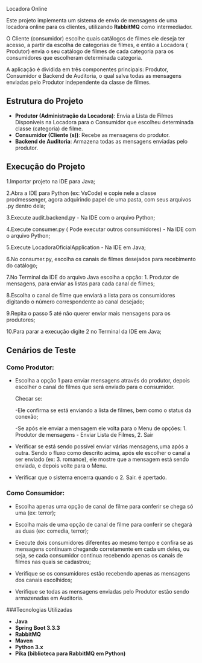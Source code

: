 Locadora Online 

Este projeto implementa um sistema de envio de mensagens de uma locadora online para os clientes, utilizando **RabbitMQ** como intermediador.

O Cliente (consumidor) escolhe quais catálogos de filmes ele deseja ter acesso, a partir da escolha de categorias de filmes, e então a Locadora ( Produtor) envia  o seu catálogo de filmes de cada categoria para os consumidores que escolheram determinada categoria.

 A aplicação é dividida em três componentes principais: Produtor, Consumidor e Backend de Auditoria, o qual salva todas as mensagens enviadas pelo Produtor independente da classe de filmes.


## Estrutura do Projeto

- **Produtor (Administração da Locadora)**:  Envia a Lista de Filmes Disponíveis na Locadora para o Consumidor que escolheu determinada classe (categoria) de filme.
- **Consumidor (Cliente (s))**: Recebe as mensagens do produtor.
- **Backend de Auditoria**: Armazena todas as mensagens enviadas pelo produtor.

  
## Execução do Projeto

1.Importar projeto na IDE para Java;

2.Abra a IDE para Python (ex: VsCode) e copie nele a classe prodmessenger, agora adquirindo papel de uma pasta, com seus arquivos .py dentro dela;

3.Execute audit.backend.py - Na IDE com o arquivo Python;

4.Execute  consumer.py ( Pode executar outros consumidores) -  Na IDE com o arquivo Python;

5.Execute LocadoraOficialApplication - Na IDE em Java;

6.No consumer.py, escolha os canais de filmes desejados para recebimento do catálogo;

7.No Terminal da IDE do arquivo Java escolha a opção: 1. Produtor de mensagens, para enviar as listas para cada canal de filmes;

8.Escolha o canal de filme que enviará a lista para os consumidores digitando o número correspondente ao canal desejado;

9.Repita o passo 5 até não querer enviar mais mensagens para os produtores;

10.Para parar a execução digite 2 no Terminal da IDE em Java;


## Cenários de Teste
###  Como Produtor: 
- Escolha a opção 1 para enviar mensagens através do produtor, depois escolher o canal de filmes que será enviado para o consumidor.
  
  Checar se:
  
   -Ele confirma se está enviando a lista de filmes, bem como o status da conexão;
  
   -Se após ele enviar a mensagem ele volta para o Menu de opções: 1. Produtor de mensagens - Enviar Lista de Filmes, 2. Sair

- Verificar se está sendo possível enviar várias mensagens,uma após a outra. Sendo o fluxo como descrito acima, após ele escolher o canal a ser enviado (ex: 3. romance), ele mostre que a mensagem está sendo enviada, e depois volte para o Menu.
-  Verificar que o sistema encerra quando o 2. Sair. é apertado.


###  Como Consumidor: 
- Escolha apenas uma opção de canal de filme para conferir se chega só uma (ex: terror);

- Escolha mais de uma opção de canal de filme para conferir se chegará as duas (ex: comedia, terror);

- Execute dois consumidores diferentes ao mesmo tempo e confira se as mensagens continuam chegando corretamente em cada um deles, ou seja, se cada consumidor continua recebendo apenas os canais de filmes nas quais se cadastrou;

- Verifique se os consumidores estão recebendo apenas as mensagens dos canais escolhidos;

- Verifique se todas as mensagens enviadas pelo Produtor estão sendo armazenadas em Auditoria.


###Tecnologias Utilizadas
- **Java**
- **Spring Boot 3.3.3**
- **RabbitMQ**
- **Maven**
- **Python 3.x**
- **Pika (biblioteca para RabbitMQ em Python)**
